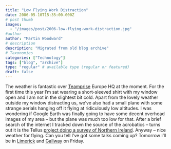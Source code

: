 ```yaml
---
title: "Low Flying Work Distraction"
date: 2006-05-10T15:35:00.000Z
# post thumb
images:
  - "/images/post/2006-low-flying-work-distraction.jpg"
#author
author: "Martin Woodward"
# description
description: "Migrated from old blog archive"
# Taxonomies
categories: ["Technology"]
tags: ["blog", "archive"]
type: "regular" # available type (regular or featured)
draft: false
---
```


The weather is fantastic over [Teamprise](http://www.teamprise.com/) Europe HQ at the moment.  For the first time this year I’m sat wearing a short-sleeved shirt with my window open and I am not in the slightest bit cold.  Apart from the lovely weather outside my window distracting us, we’ve also had a small plane with some strange aerials hanging off it flying at ridiculously low altitudes.  I was wondering if Google Earth was finally going to have some decent overhead images of my area – but the plane was much too low for that.  After a brief search of the internet I tracked down the source of the acrobatics – turns out it is the Tellus [project doing a survey of Northern Ireland](http://www.nics.gov.uk/press/eti/050708e-eti.htm).  Anyway – nice weather for flying.  Can you tell I’ve got some talks coming up?  Tomorrow I’ll be in [Limerick](http://www.developers.ie/event.aspx?s=48) and [Gallway](http://www.itag.ie/CalendarofEvents/tabid/83/ctl/View/mid/410/Event/186/Start/200605121900/End/200605122030/Default.aspx) on Friday.